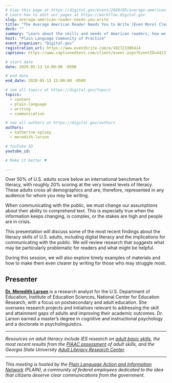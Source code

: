 ```yaml
---
# View this page at https://digital.gov/event/2020/05/average-american-reader-needs-you-write
# Learn how to edit our pages at https://workflow.digital.gov
slug: average-american-reader-needs-you-write
title: "The Average American Reader Needs You to Write (Even More) Clearly"
deck: ""
summary: "Learn about the skills and needs of American readers, how we are failing our audiences, and ways to do better. "
host: "Plain Language Community of Practice"
event_organizer: "Digital.gov"
registration_url: https://www.eventbrite.com/e/102723386414
captions: https://www.captionedtext.com/client/event.aspx?EventID=4413727&CustomerID=321

# start date
date: 2020-05-13 14:00:00 -0500

# end date
end_date: 2020-05-13 15:00:00 -0500

# see all topics at https://digital.gov/topics
topics: 
  - content
  - plain-language
  - writing
  - communication

# see all authors at https://digital.gov/authors
authors: 
  - katherine-spivey
  - meredith-larson

# YouTube ID
youtube_id: 

# Make it better ♥

---
```


Over 50% of U.S. adults score below an international benchmark for literacy, with roughly 20% scoring at the very lowest levels of literacy. These adults cross all demographics and are, therefore, represented in any audience for whom you may be writing.

When communicating with the public, we must change our assumptions about their ability to comprehend text. This is especially true when the information keeps changing, is complex, or the stakes are high and people are in crisis.

This presentation will discuss some of the most recent findings about the literacy skills of U.S. adults, including digital literacy and the implications for communicating with the public. We will review research that suggests what may be particularly problematic for readers and what might be helpful.

During this session, we will also explore timely examples of materials and how to make them even clearer by writing for those who may struggle most.

## Presenter

[**Dr. Meredith Larson**](https://www.linkedin.com/in/meredithjlarson/) is a research analyst for the U.S. Department of Education, Institute of Education Sciences, National Center for Education Research, with a focus on postsecondary and adult education. She oversees research projects and initiatives relevant to addressing the skill and attainment gaps of adults and improving their academic outcomes. Dr. Larson earned a master’s degree in cognitive and instructional psychology and a doctorate in psycholinguistics.

---

*Resources on adult literacy include IES research on [adult basic skills](https://ies.ed.gov/topics/adultBasic.asp), the most recent results from the [PIAAC assessment](https://nces.ed.gov/surveys/piaac/current_results.asp) of adult skills, and the Georgia State University [Adult Literacy Research Center](https://education.gsu.edu/research-outreach/alrc/).*

---

*This meeting is hosted by the [Plain Language Action and Information Network](https://plainlanguage.gov/) (PLAIN), a community of federal employees dedicated to the idea that citizens deserve clear communications from the government.*
